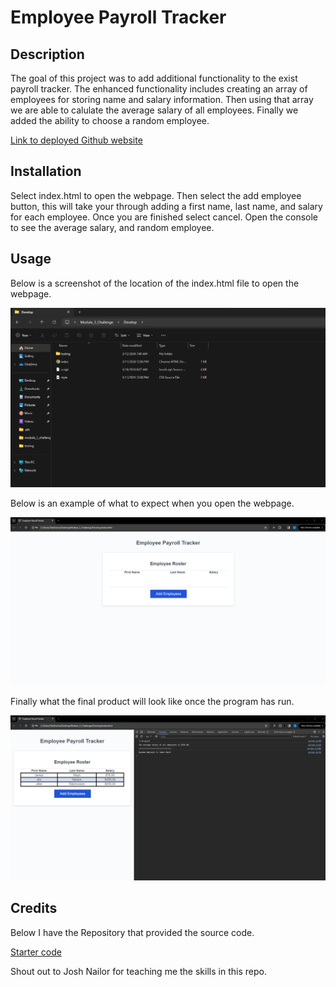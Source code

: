 # Employee Payroll Tracker

## Description

The goal of this project was to add additional functionality to the exist payroll tracker.  The enhanced functionality includes creating an array of employees for storing name and salary information.  Then using that array we are able to calulate the average salary of all employees.  Finally we added the ability to choose a random employee.

[Link to deployed Github website](https://jakerasmusson.github.io/Module_3_Challenge/)

## Installation


Select index.html to open the webpage.  Then select the add employee button, this will take your through adding a first name, last name, and salary for each employee.  Once you are finished select cancel.  Open the console to see the average salary, and random employee.

## Usage

Below is a screenshot of the location of the index.html file to open the webpage.


![Showing HTML in Folder](/assets/Screenshotofindexhtml.png)

Below is an example of what to expect when you open the webpage.

![Example of Webpage](/assets/OnOpen.png)

Finally what the final product will look like once the program has run.

![Final Result](/assets/Finalresult.png)

## Credits

Below I have the Repository that provided the source code.

[Starter code](https://github.com/coding-boot-camp/curly-potato)

Shout out to Josh Nailor for teaching me the skills in this repo.